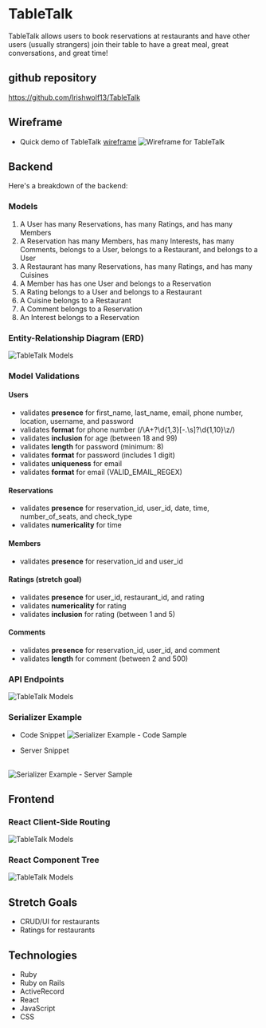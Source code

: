 # TableTalk

TableTalk allows users to book reservations at restaurants and have other users (usually strangers) join their table to have a great meal, great conversations, and great time!

## github repository
https://github.com/Irishwolf13/TableTalk

## Wireframe
* Quick demo of TableTalk [wireframe](https://www.fluidui.com/editor/live/preview/cF9XZ2h4VG9LUTJjcHRWcEU3cm9ta1ViRTAzUzZmSUloYg==)
<img
    src="client/src/assets/tableTalk_wireframe.png"
    alt="Wireframe for TableTalk"
    title="Wireframe for TableTalk">

## Backend
Here's a breakdown of the backend:
### Models
1. A User has many Reservations, has many Ratings, and has many Members
2. A Reservation has many Members, has many Interests, has many Comments, belongs to a User, belongs to a Restaurant, and belongs to a User
3. A Restaurant has many Reservations, has many Ratings, and has many Cuisines
4. A Member has has one User and belongs to a Reservation
5. A Rating belongs to a User and belongs to a Restaurant
6. A Cuisine belongs to a Restaurant
7. A Comment belongs to a Reservation
8. An Interest belongs to a Reservation
### Entity-Relationship Diagram (ERD)
<img
    src="client/src/assets/models.png"
    alt="TableTalk Models"
    title="TableTalk Models">

### Model Validations
#### Users
* validates **presence** for first_name, last_name, email, phone number, location, username, and password
* validates **format** for phone number (/\A\+?\d{1,3}[-.\s]?\d{1,10}\z/)
* validates **inclusion** for age (between 18 and 99)
* validates **length** for password (minimum: 8)
* validates **format** for password (includes 1 digit)
* validates **uniqueness** for email
* validates **format** for email (VALID_EMAIL_REGEX)

#### Reservations
* validates **presence** for reservation_id, user_id, date, time, number_of_seats, and check_type
* validates **numericality** for time

#### Members
* validates **presence** for reservation_id and user_id

#### Ratings (stretch goal)
* validates **presence** for user_id, restaurant_id, and rating
* validates **numericality** for rating
* validates **inclusion** for rating (between 1 and 5)

#### Comments
* validates **presence** for reservation_id, user_id, and comment
* validates **length** for comment (between 2 and 500)

### API Endpoints
<img
    src="client/src/assets/API_endpoints.png"
    alt="TableTalk Models"
    title="TableTalk Models">

### Serializer Example
* Code Snippet
<img
    src="client/src/assets/serializer_example_code.png"
    alt="Serializer Example - Code Sample"
    title="Serializer Example - Code Sample">

* Server Snippet
<br>
<img
    src="client/src/assets/serializer_example_server.png"
    alt="Serializer Example - Server Sample"
    title="Serializer Example - Server Sample">

## Frontend
### React Client-Side Routing
<img
    src="client/src/assets/frontend_routing.png"
    alt="TableTalk Models"
    title="TableTalk Models">

### React Component Tree
<img
    src="client/src/assets/component_tree.jpg"
    alt="TableTalk Models"
    title="TableTalk Models">

## Stretch Goals
* CRUD/UI for restaurants
* Ratings for restaurants

## Technologies
* Ruby
* Ruby on Rails
* ActiveRecord
* React
* JavaScript
* CSS